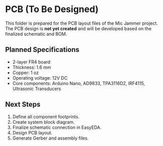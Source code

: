 # PCB (To Be Designed)

This folder is prepared for the PCB layout files of the Mic Jammer project.  
The PCB design is **not yet created** and will be developed based on the finalized schematic and BOM.

## Planned Specifications
- 2-layer FR4 board
- Thickness: 1.6 mm
- Copper: 1 oz
- Operating voltage: 12V DC
- Core components: Arduino Nano, AD9833, TPA3116D2, IRF4115, Ultrasonic Transducers

## Next Steps
1. Define all component footprints.
2. Create system block diagram.
3. Finalize schematic connection in EasyEDA.
4. Design PCB layout.
5. Generate Gerber and assembly files.

